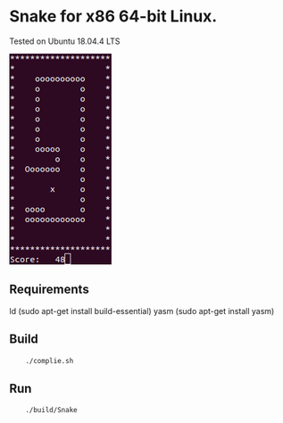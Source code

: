 # Snake for x86 64-bit Linux.

Tested on Ubuntu 18.04.4 LTS

<img src="screenshot/Screenshot.png" />

## Requirements

ld (sudo apt-get install build-essential)
yasm (sudo apt-get install yasm)

## Build
```bash
	./complie.sh
```

## Run
```bash
	./build/Snake
```
